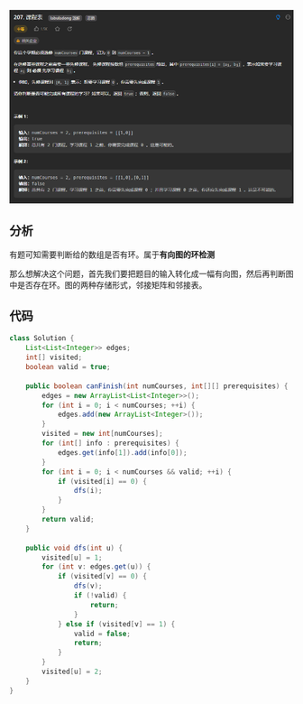 ![image-20221115104922941](https://raw.githubusercontent.com/qkd90/figureBed/main/202211151049059.png)

## 分析

有题可知需要判断给的数组是否有环。属于**有向图的环检测**

那么想解决这个问题，首先我们要把题目的输入转化成一幅有向图，然后再判断图中是否存在环。图的两种存储形式，邻接矩阵和邻接表。



## 代码

```java
class Solution {
    List<List<Integer>> edges;
    int[] visited;
    boolean valid = true;

    public boolean canFinish(int numCourses, int[][] prerequisites) {
        edges = new ArrayList<List<Integer>>();
        for (int i = 0; i < numCourses; ++i) {
            edges.add(new ArrayList<Integer>());
        }
        visited = new int[numCourses];
        for (int[] info : prerequisites) {
            edges.get(info[1]).add(info[0]);
        }
        for (int i = 0; i < numCourses && valid; ++i) {
            if (visited[i] == 0) {
                dfs(i);
            }
        }
        return valid;
    }

    public void dfs(int u) {
        visited[u] = 1;
        for (int v: edges.get(u)) {
            if (visited[v] == 0) {
                dfs(v);
                if (!valid) {
                    return;
                }
            } else if (visited[v] == 1) {
                valid = false;
                return;
            }
        }
        visited[u] = 2;
    }
}

```


